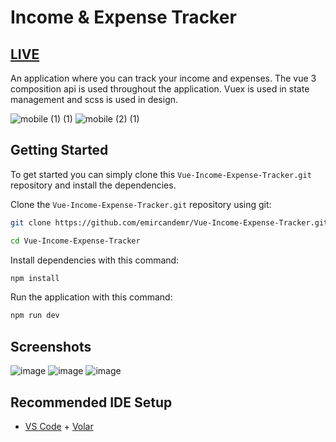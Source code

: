 # Income & Expense Tracker

## [LIVE](income-expense.vercel.app)

An application where you can track your income and expenses. The vue 3 composition api is used throughout the application. Vuex is used in state management and scss is used in design.

![mobile (1) (1)](https://user-images.githubusercontent.com/72731296/196257520-837a1a2c-59f3-414e-9dc5-e95a38cf6621.png)
![mobile (2) (1)](https://user-images.githubusercontent.com/72731296/196257524-b797325c-edae-4ca4-9b66-08212394cfef.png)



## Getting Started

To get started you can simply clone this `Vue-Income-Expense-Tracker.git` repository and install the dependencies.

Clone the `Vue-Income-Expense-Tracker.git` repository using git:

```bash
git clone https://github.com/emircandemr/Vue-Income-Expense-Tracker.git

cd Vue-Income-Expense-Tracker
```

Install dependencies with this command:

```bash
npm install
```

Run the application with this command:

```bash
npm run dev
```
## Screenshots

![image](https://user-images.githubusercontent.com/72731296/196255124-495a98b5-5995-40f7-9d64-56f9fcd9ce7a.png)
![image](https://user-images.githubusercontent.com/72731296/196255225-59563df9-b35b-4260-919c-e6309054de11.png)
![image](https://user-images.githubusercontent.com/72731296/196255343-5b384c8b-d347-4587-8f56-6a16a764fc21.png)


## Recommended IDE Setup

- [VS Code](https://code.visualstudio.com/) + [Volar](https://marketplace.visualstudio.com/items?itemName=Vue.volar)
